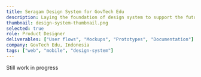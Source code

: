 ```yaml
---
title: Seragam Design System for GovTech Edu
description: Laying the foundation of design system to support the future of education in Indonesia.
thumbnail: design-system-thumbnail.png
selected: true
role: Product Designer
deliverables: ["User flows", "Mockups", "Prototypes", "Documentation"]
company: GovTech Edu, Indonesia
tags: ["web", "mobile", "design-system"]
---
```


Still work in progress
